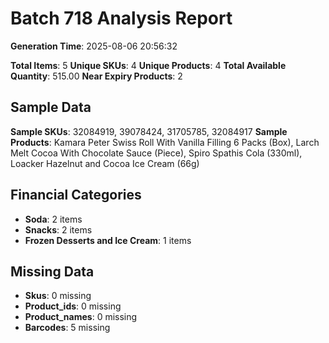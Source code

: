 # Batch 718 Analysis Report

**Generation Time**: 2025-08-06 20:56:32

**Total Items**: 5
**Unique SKUs**: 4
**Unique Products**: 4
**Total Available Quantity**: 515.00
**Near Expiry Products**: 2

## Sample Data
**Sample SKUs**: 32084919, 39078424, 31705785, 32084917
**Sample Products**: Kamara Peter Swiss Roll With Vanilla Filling 6 Packs (Box), Larch Melt Cocoa With Chocolate Sauce (Piece), Spiro Spathis Cola (330ml), Loacker Hazelnut and Cocoa Ice Cream (66g)

## Financial Categories
- **Soda**: 2 items
- **Snacks**: 2 items
- **Frozen Desserts and Ice Cream**: 1 items

## Missing Data
- **Skus**: 0 missing
- **Product_ids**: 0 missing
- **Product_names**: 0 missing
- **Barcodes**: 5 missing
